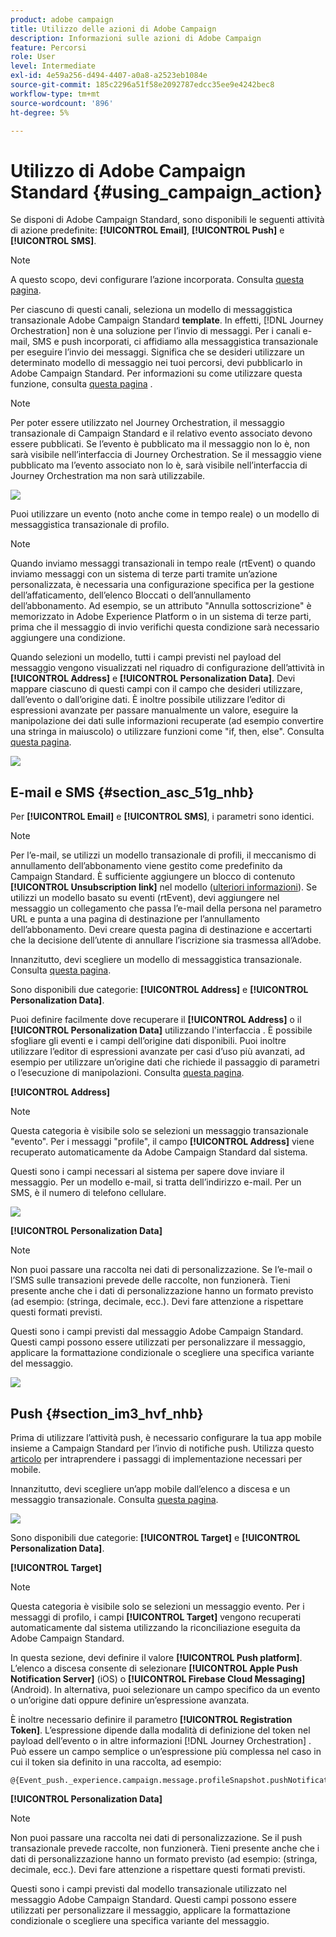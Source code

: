 ```yaml
---
product: adobe campaign
title: Utilizzo delle azioni di Adobe Campaign
description: Informazioni sulle azioni di Adobe Campaign
feature: Percorsi
role: User
level: Intermediate
exl-id: 4e59a256-d494-4407-a0a8-a2523eb1084e
source-git-commit: 185c2296a51f58e2092787edcc35ee9e4242bec8
workflow-type: tm+mt
source-wordcount: '896'
ht-degree: 5%

---
```


# Utilizzo di Adobe Campaign Standard {#using_campaign_action}

Se disponi di Adobe Campaign Standard, sono disponibili le seguenti attività di azione predefinite: **[!UICONTROL Email]**, **[!UICONTROL Push]** e **[!UICONTROL SMS]**.

>[!NOTE]
>
>A questo scopo, devi configurare l’azione incorporata. Consulta [questa pagina](../action/working-with-adobe-campaign.md).

Per ciascuno di questi canali, seleziona un modello di messaggistica transazionale Adobe Campaign Standard **template**. In effetti, [!DNL Journey Orchestration] non è una soluzione per l’invio di messaggi. Per i canali e-mail, SMS e push incorporati, ci affidiamo alla messaggistica transazionale per eseguire l’invio dei messaggi. Significa che se desideri utilizzare un determinato modello di messaggio nei tuoi percorsi, devi pubblicarlo in Adobe Campaign Standard. Per informazioni su come utilizzare questa funzione, consulta [questa pagina](https://experienceleague.adobe.com/docs/campaign-standard/using/communication-channels/transactional-messaging/getting-started-with-transactional-msg.html?lang=it) .

>[!NOTE]
>
>Per poter essere utilizzato nel Journey Orchestration, il messaggio transazionale di Campaign Standard e il relativo evento associato devono essere pubblicati. Se l’evento è pubblicato ma il messaggio non lo è, non sarà visibile nell’interfaccia di Journey Orchestration. Se il messaggio viene pubblicato ma l’evento associato non lo è, sarà visibile nell’interfaccia di Journey Orchestration ma non sarà utilizzabile.

![](../assets/journey59.png)

Puoi utilizzare un evento (noto anche come in tempo reale) o un modello di messaggistica transazionale di profilo.

>[!NOTE]
>
>Quando inviamo messaggi transazionali in tempo reale (rtEvent) o quando inviamo messaggi con un sistema di terze parti tramite un’azione personalizzata, è necessaria una configurazione specifica per la gestione dell’affaticamento, dell’elenco Bloccati o dell’annullamento dell’abbonamento. Ad esempio, se un attributo &quot;Annulla sottoscrizione&quot; è memorizzato in Adobe Experience Platform o in un sistema di terze parti, prima che il messaggio di invio verifichi questa condizione sarà necessario aggiungere una condizione.

Quando selezioni un modello, tutti i campi previsti nel payload del messaggio vengono visualizzati nel riquadro di configurazione dell’attività in **[!UICONTROL Address]** e **[!UICONTROL Personalization Data]**. Devi mappare ciascuno di questi campi con il campo che desideri utilizzare, dall’evento o dall’origine dati. È inoltre possibile utilizzare l’editor di espressioni avanzate per passare manualmente un valore, eseguire la manipolazione dei dati sulle informazioni recuperate (ad esempio convertire una stringa in maiuscolo) o utilizzare funzioni come &quot;if, then, else&quot;. Consulta [questa pagina](../expression/expressionadvanced.md).

![](../assets/journey60.png)

## E-mail e SMS {#section_asc_51g_nhb}

Per **[!UICONTROL Email]** e **[!UICONTROL SMS]**, i parametri sono identici.

>[!NOTE]
>
>Per l’e-mail, se utilizzi un modello transazionale di profili, il meccanismo di annullamento dell’abbonamento viene gestito come predefinito da Campaign Standard. È sufficiente aggiungere un blocco di contenuto **[!UICONTROL Unsubscription link]** nel modello ([ulteriori informazioni](https://experienceleague.adobe.com/docs/campaign-standard/using/communication-channels/transactional-messaging/getting-started-with-transactional-msg.html)). Se utilizzi un modello basato su eventi (rtEvent), devi aggiungere nel messaggio un collegamento che passa l’e-mail della persona nel parametro URL e punta a una pagina di destinazione per l’annullamento dell’abbonamento. Devi creare questa pagina di destinazione e accertarti che la decisione dell’utente di annullare l’iscrizione sia trasmessa all’Adobe.

Innanzitutto, devi scegliere un modello di messaggistica transazionale. Consulta [questa pagina](../building-journeys/about-action-activities.md).

Sono disponibili due categorie: **[!UICONTROL Address]** e **[!UICONTROL Personalization Data]**.

Puoi definire facilmente dove recuperare il **[!UICONTROL Address]** o il **[!UICONTROL Personalization Data]** utilizzando l&#39;interfaccia . È possibile sfogliare gli eventi e i campi dell’origine dati disponibili. Puoi inoltre utilizzare l’editor di espressioni avanzate per casi d’uso più avanzati, ad esempio per utilizzare un’origine dati che richiede il passaggio di parametri o l’esecuzione di manipolazioni. Consulta [questa pagina](../expression/expressionadvanced.md).

**[!UICONTROL Address]**

>[!NOTE]
>
>Questa categoria è visibile solo se selezioni un messaggio transazionale &quot;evento&quot;. Per i messaggi &quot;profile&quot;, il campo **[!UICONTROL Address]** viene recuperato automaticamente da Adobe Campaign Standard dal sistema.

Questi sono i campi necessari al sistema per sapere dove inviare il messaggio. Per un modello e-mail, si tratta dell’indirizzo e-mail. Per un SMS, è il numero di telefono cellulare.

![](../assets/journey61.png)

**[!UICONTROL Personalization Data]**

>[!NOTE]
>
>Non puoi passare una raccolta nei dati di personalizzazione. Se l’e-mail o l’SMS sulle transazioni prevede delle raccolte, non funzionerà. Tieni presente anche che i dati di personalizzazione hanno un formato previsto (ad esempio: (stringa, decimale, ecc.). Devi fare attenzione a rispettare questi formati previsti.

Questi sono i campi previsti dal messaggio Adobe Campaign Standard. Questi campi possono essere utilizzati per personalizzare il messaggio, applicare la formattazione condizionale o scegliere una specifica variante del messaggio.

![](../assets/journey62.png)

## Push {#section_im3_hvf_nhb}

Prima di utilizzare l’attività push, è necessario configurare la tua app mobile insieme a Campaign Standard per l’invio di notifiche push. Utilizza questo [articolo](https://helpx.adobe.com/it/campaign/kb/integrate-mobile-sdk.html) per intraprendere i passaggi di implementazione necessari per mobile.

Innanzitutto, devi scegliere un’app mobile dall’elenco a discesa e un messaggio transazionale. Consulta [questa pagina](../building-journeys/about-action-activities.md).

![](../assets/journey62bis.png)

Sono disponibili due categorie: **[!UICONTROL Target]** e **[!UICONTROL Personalization Data]**.

**[!UICONTROL Target]**

>[!NOTE]
>
>Questa categoria è visibile solo se selezioni un messaggio evento. Per i messaggi di profilo, i campi **[!UICONTROL Target]** vengono recuperati automaticamente dal sistema utilizzando la riconciliazione eseguita da Adobe Campaign Standard.

In questa sezione, devi definire il valore **[!UICONTROL Push platform]**. L’elenco a discesa consente di selezionare **[!UICONTROL Apple Push Notification Server]** (iOS) o **[!UICONTROL Firebase Cloud Messaging]** (Android). In alternativa, puoi selezionare un campo specifico da un evento o un’origine dati oppure definire un’espressione avanzata.

È inoltre necessario definire il parametro **[!UICONTROL Registration Token]**. L’espressione dipende dalla modalità di definizione del token nel payload dell’evento o in altre informazioni [!DNL Journey Orchestration] . Può essere un campo semplice o un’espressione più complessa nel caso in cui il token sia definito in una raccolta, ad esempio:

```
@{Event_push._experience.campaign.message.profileSnapshot.pushNotificationTokens.first().token}
```

**[!UICONTROL Personalization Data]**

>[!NOTE]
>
>Non puoi passare una raccolta nei dati di personalizzazione. Se il push transazionale prevede raccolte, non funzionerà. Tieni presente anche che i dati di personalizzazione hanno un formato previsto (ad esempio: (stringa, decimale, ecc.). Devi fare attenzione a rispettare questi formati previsti.

Questi sono i campi previsti dal modello transazionale utilizzato nel messaggio Adobe Campaign Standard. Questi campi possono essere utilizzati per personalizzare il messaggio, applicare la formattazione condizionale o scegliere una specifica variante del messaggio.
